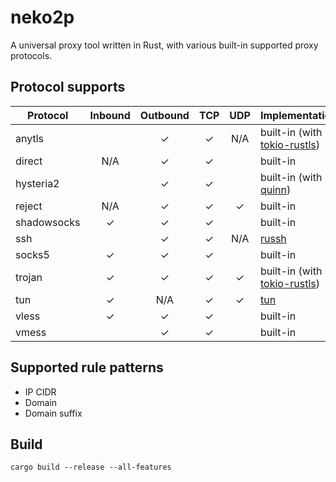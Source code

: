 # neko2p

A universal proxy tool written in Rust, with various built-in supported proxy protocols.

## Protocol supports

|Protocol   |Inbound|Outbound|TCP    |UDP    |Implementation|
|-----------|:-----:|:------:|:-----:|:-----:|--------------|
|anytls     |       |&check; |&check;|N/A    |built-in (with [tokio-rustls](https://github.com/rustls/tokio-rustls))|
|direct     |N/A    |&check; |&check;|       |built-in      |
|hysteria2  |       |&check; |&check;|       |built-in (with [quinn](https://github.com/quinn-rs/quinn))|
|reject     |N/A    |&check; |&check;|&check;|built-in      |
|shadowsocks|&check;|&check; |&check;|       |built-in      |
|ssh        |       |&check; |&check;|N/A    |[russh](https://github.com/Eugeny/russh)|
|socks5     |&check;|&check; |&check;|       |built-in      |
|trojan     |&check;|&check; |&check;|&check;|built-in (with [tokio-rustls](https://github.com/rustls/tokio-rustls))|
|tun        |&check;|N/A     |&check;|&check;|[tun](https://github.com/meh/rust-tun)|
|vless      |&check;|&check; |&check;|       |built-in      |
|vmess      |       |&check; |&check;|       |built-in      |

## Supported rule patterns

* IP CIDR
* Domain
* Domain suffix

## Build

```shell
cargo build --release --all-features
```
